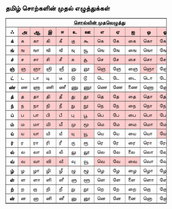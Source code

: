 ## தமிழ் சொற்களின் முதல் எழுத்துக்கள்

<table border="1" cellpadding="0" cellspacing="0">
<tbody>
<tr>
<td colspan="13" rowspan="1" align="center" valign="top"><u><b>சொல்லி</b></u><u><b>ன்
முதலெழுத்து</b></u><br>
</td>
</tr>
<tr>
<th>ஃ </th>
<th bgcolor="#ffcccc">அ</th>
<th bgcolor="#ffcccc">ஆ</th>
<th bgcolor="#ffcccc">இ</th>
<th bgcolor="#ffcccc">ஈ</th>
<th bgcolor="#ffcccc">உ</th>
<th bgcolor="#ffcccc">ஊ</th>
<th bgcolor="#ffcccc">எ</th>
<th bgcolor="#ffcccc">ஏ</th>
<th bgcolor="#ffcccc">ஐ</th>
<th bgcolor="#ffcccc">ஒ</th>
<th bgcolor="#ffcccc">ஓ</th>
<th bgcolor="#ffcccc">ஔ</th>
</tr>
<tr>
<th>க்</th>
<td bgcolor="#ffcccc">க</td>
<td bgcolor="#ffcccc">கா</td>
<td bgcolor="#ffcccc">கி</td>
<td bgcolor="#ffcccc">கீ</td>
<td bgcolor="#ffcccc">கு</td>
<td bgcolor="#ffcccc">கூ</td>
<td bgcolor="#ffcccc">கெ</td>
<td bgcolor="#ffcccc">கே</td>
<td bgcolor="#ffcccc">கை</td>
<td bgcolor="#ffcccc">கொ</td>
<td bgcolor="#ffcccc">கோ</td>
<td bgcolor="#ffcccc">கௌ</td>
</tr>
<tr>
<th>ங்</th>
<td bgcolor="#ffcccc">ங</td>
<td>ஙா</td>
<td>ஙி</td>
<td>ஙீ</td>
<td>ஙு</td>
<td>ஙூ</td>
<td>ஙெ</td>
<td>ஙே</td>
<td>ஙை</td>
<td>ஙொ</td>
<td>ஙோ</td>
<td>ஙௌ</td>
</tr>
<tr>
<th>ச்</th>
<td bgcolor="#ffcccc">ச</td>
<td bgcolor="#ffcccc">சா</td>
<td bgcolor="#ffcccc">சி</td>
<td bgcolor="#ffcccc">சீ</td>
<td bgcolor="#ffcccc">சு</td>
<td bgcolor="#ffcccc">சூ</td>
<td bgcolor="#ffcccc">செ</td>
<td bgcolor="#ffcccc">சே</td>
<td bgcolor="#ffcccc">சை</td>
<td bgcolor="#ffcccc">சொ</td>
<td bgcolor="#ffcccc">சோ</td>
<td bgcolor="#ffcccc">சௌ</td>
</tr>
<tr>
<th>ஞ்</th>
<td bgcolor="#ffcccc">ஞ</td>
<td bgcolor="#ffcccc">ஞா</td>
<td>ஞி</td>
<td>ஞீ</td>
<td>ஞு</td>
<td>ஞூ</td>
<td bgcolor="#ffcccc">ஞெ</td>
<td>ஞே</td>
<td>ஞை</td>
<td bgcolor="#ffcccc">ஞொ</td>
<td>ஞோ</td>
<td>ஞௌ</td>
</tr>
<tr>
<th>ட்</th>
<td>ட</td>
<td>டா</td>
<td>டி</td>
<td>டீ</td>
<td>டு</td>
<td>டூ</td>
<td>டெ</td>
<td>டே</td>
<td>டை</td>
<td>டொ</td>
<td>டோ</td>
<td>டௌ</td>
</tr>
<tr>
<th>ண்</th>
<td>ண</td>
<td>ணா</td>
<td>ணி</td>
<td>ணீ</td>
<td>ணு</td>
<td>ணூ</td>
<td>ணெ</td>
<td>ணே</td>
<td>ணை</td>
<td>ணொ</td>
<td>ணோ</td>
<td>ணௌ</td>
</tr>
<tr>
<th>த்</th>
<td bgcolor="#ffcccc">த</td>
<td bgcolor="#ffcccc">தா</td>
<td bgcolor="#ffcccc">தி</td>
<td bgcolor="#ffcccc">தீ</td>
<td bgcolor="#ffcccc">து</td>
<td bgcolor="#ffcccc">தூ</td>
<td bgcolor="#ffcccc">தெ</td>
<td bgcolor="#ffcccc">தே</td>
<td bgcolor="#ffcccc">தை</td>
<td bgcolor="#ffcccc">தொ</td>
<td bgcolor="#ffcccc">தோ</td>
<td bgcolor="#ffcccc">தௌ</td>
</tr>
<tr>
<th>ந்</th>
<td bgcolor="#ffcccc">ந</td>
<td bgcolor="#ffcccc">நா</td>
<td bgcolor="#ffcccc">நி</td>
<td bgcolor="#ffcccc">நீ</td>
<td bgcolor="#ffcccc">நு</td>
<td bgcolor="#ffcccc">நூ</td>
<td bgcolor="#ffcccc">நெ</td>
<td bgcolor="#ffcccc">நே</td>
<td bgcolor="#ffcccc">நை</td>
<td bgcolor="#ffcccc">நொ</td>
<td bgcolor="#ffcccc">நோ</td>
<td bgcolor="#ffcccc">நௌ</td>
</tr>
<tr>
<th>ப்</th>
<td bgcolor="#ffcccc">ப</td>
<td bgcolor="#ffcccc">பா</td>
<td bgcolor="#ffcccc">பி</td>
<td bgcolor="#ffcccc">பீ</td>
<td bgcolor="#ffcccc">பு</td>
<td bgcolor="#ffcccc">பூ</td>
<td bgcolor="#ffcccc">பெ</td>
<td bgcolor="#ffcccc">பே</td>
<td bgcolor="#ffcccc">பை</td>
<td bgcolor="#ffcccc">பொ</td>
<td bgcolor="#ffcccc">போ</td>
<td bgcolor="#ffcccc">பௌ</td>
</tr>
<tr>
<th>ம்</th>
<td bgcolor="#ffcccc">ம</td>
<td bgcolor="#ffcccc">மா</td>
<td bgcolor="#ffcccc">மி</td>
<td bgcolor="#ffcccc">மீ</td>
<td bgcolor="#ffcccc">மு</td>
<td bgcolor="#ffcccc">மூ</td>
<td bgcolor="#ffcccc">மெ</td>
<td bgcolor="#ffcccc">மே</td>
<td bgcolor="#ffcccc">மை</td>
<td bgcolor="#ffcccc">மொ</td>
<td bgcolor="#ffcccc">மோ</td>
<td bgcolor="#ffcccc">மௌ</td>
</tr>
<tr>
<th>ய்</th>
<td bgcolor="#ffcccc">ய</td>
<td bgcolor="#ffcccc">யா</td>
<td>யி</td>
<td>யீ</td>
<td bgcolor="#ffcccc">யு</td>
<td bgcolor="#ffcccc">யூ</td>
<td>யெ</td>
<td>யே</td>
<td>யை</td>
<td>யொ</td>
<td bgcolor="#ffcccc">யோ</td>
<td bgcolor="#ffcccc">யௌ</td>
</tr>
<tr>
<th>ர்</th>
<td>ர</td>
<td>ரா</td>
<td>ரி</td>
<td>ரீ</td>
<td>ரு</td>
<td>ரூ</td>
<td>ரெ</td>
<td>ரே</td>
<td>ரை</td>
<td>ரொ</td>
<td>ரோ</td>
<td>ரௌ</td>
</tr>
<tr>
<th>ல்</th>
<td>ல</td>
<td>லா</td>
<td>லி</td>
<td>லீ</td>
<td>லு</td>
<td>லூ</td>
<td>லெ</td>
<td>லே</td>
<td>லை</td>
<td>லொ</td>
<td>லோ</td>
<td>லௌ</td>
</tr>
<tr>
<th>வ்</th>
<td bgcolor="#ffcccc">வ</td>
<td bgcolor="#ffcccc">வா</td>
<td bgcolor="#ffcccc">வி</td>
<td bgcolor="#ffcccc">வீ</td>
<td>வு</td>
<td>வூ</td>
<td bgcolor="#ffcccc">வெ</td>
<td bgcolor="#ffcccc">வே</td>
<td bgcolor="#ffcccc">வை</td>
<td>வொ</td>
<td>வோ</td>
<td bgcolor="#ffcccc">வௌ</td>
</tr>
<tr>
<th>ழ்</th>
<td>ழ</td>
<td>ழா</td>
<td>ழி</td>
<td>ழீ</td>
<td>ழு</td>
<td>ழூ</td>
<td>ழெ</td>
<td>ழே</td>
<td>ழை</td>
<td>ழொ</td>
<td>ழோ</td>
<td>ழௌ</td>
</tr>
<tr>
<th>ள்</th>
<td>ள</td>
<td>ளா</td>
<td>ளி</td>
<td>ளீ</td>
<td>ளு</td>
<td>ளூ</td>
<td>ளெ</td>
<td>ளே</td>
<td>ளை</td>
<td>ளொ</td>
<td>ளோ</td>
<td>ளௌ</td>
</tr>
<tr>
<th>ற்</th>
<td>ற</td>
<td>றா</td>
<td>றி</td>
<td>றீ</td>
<td>று</td>
<td>றூ</td>
<td>றெ</td>
<td>றே</td>
<td>றை</td>
<td>றொ</td>
<td>றோ</td>
<td>றௌ</td>
</tr>
<tr>
<th>ன்</th>
<td>ன</td>
<td>னா</td>
<td>னி</td>
<td>னீ</td>
<td>னு</td>
<td>னூ</td>
<td>னெ</td>
<td>னே</td>
<td>னை</td>
<td>னொ</td>
<td>னோ</td>
<td>னௌ</td>
</tr>
</tbody>
</table>